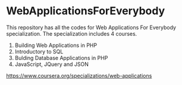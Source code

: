 # WebApplicationsForEverybody
This repository has all the codes for Web Applications For Everybody specialization.
The specialization includes 4 courses.
1) Building Web Applications in PHP
2) Introductory to SQL
3) Bulding Database Applications in PHP
4) JavaScript, JQuery and JSON

https://www.coursera.org/specializations/web-applications
